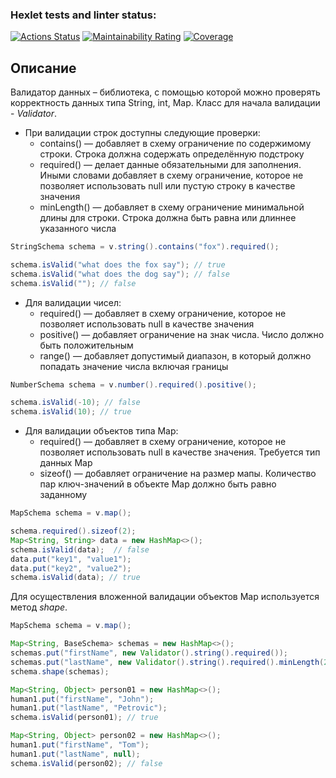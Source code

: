 ### Hexlet tests and linter status:
[![Actions Status](https://github.com/Ahiru77/java-project-78/actions/workflows/hexlet-check.yml/badge.svg)](https://github.com/Ahiru77/java-project-78/actions)
[![Maintainability Rating](https://sonarcloud.io/api/project_badges/measure?project=Ahiru77_java-project-78&metric=sqale_rating)](https://sonarcloud.io/summary/new_code?id=Ahiru77_java-project-78)
[![Coverage](https://sonarcloud.io/api/project_badges/measure?project=Ahiru77_java-project-78&metric=coverage)](https://sonarcloud.io/summary/new_code?id=Ahiru77_java-project-78)
## Описание
Валидатор данных – библиотека, с помощью которой можно проверять корректность данных типа String, int, Map. Класс для начала валидации - *Validator*.
- При валидации строк доступны следующие проверки:
  - contains() — добавляет в схему ограничение по содержимому строки. Строка должна содержать определённую подстроку
  - required() — делает данные обязательными для заполнения. Иными словами добавляет в схему ограничение, которое не позволяет использовать null или пустую строку в качестве значения
  - minLength() — добавляет в схему ограничение минимальной длины для строки. Строка должна быть равна или длиннее указанного числа
```java
StringSchema schema = v.string().contains("fox").required();

schema.isValid("what does the fox say"); // true
schema.isValid("what does the dog say"); // false
schema.isValid(""); // false
```
- Для валидации чисел:   
  - required() — добавляет в схему ограничение, которое не позволяет использовать null в качестве значения
  - positive() — добавляет ограничение на знак числа. Число должно быть положительным
  - range() — добавляет допустимый диапазон, в который должно попадать значение числа включая границы
```java
NumberSchema schema = v.number().required().positive();

schema.isValid(-10); // false
schema.isValid(10); // true
```
- Для валидации объектов типа Map:
  - required() — добавляет в схему ограничение, которое не позволяет использовать null в качестве значения. Требуется тип данных Map
  - sizeof() — добавляет ограничение на размер мапы. Количество пар ключ-значений в объекте Map должно быть равно заданному
```java
MapSchema schema = v.map();

schema.required().sizeof(2);
Map<String, String> data = new HashMap<>();
schema.isValid(data);  // false
data.put("key1", "value1");
data.put("key2", "value2");
schema.isValid(data); // true
```
 Для осуществления вложенной валидации объектов Map используется метод *shape*.
 ```java
MapSchema schema = v.map();

Map<String, BaseSchema> schemas = new HashMap<>();
schemas.put("firstName", new Validator().string().required());
schemas.put("lastName", new Validator().string().required().minLength(2));
schema.shape(schemas);

Map<String, Object> person01 = new HashMap<>();
human1.put("firstName", "John");
human1.put("lastName", "Petrovic");
schema.isValid(person01); // true

Map<String, Object> person02 = new HashMap<>();
human1.put("firstName", "Tom");
human1.put("lastName", null);
schema.isValid(person02); // false
```
